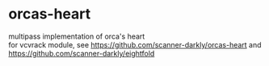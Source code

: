 # orcas-heart
multipass implementation of orca's heart  
for vcvrack module, see https://github.com/scanner-darkly/orcas-heart and https://github.com/scanner-darkly/eightfold
